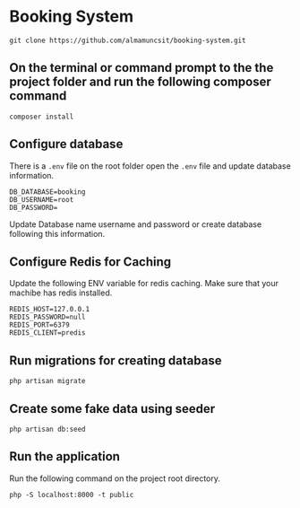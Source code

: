 # Booking System
```git clone https://github.com/almamuncsit/booking-system.git```

## On the terminal or command prompt to the the project folder and run the following composer command
```composer install```

## Configure database
There is a `.env` file on the root folder open the `.env` file and update database information.
```
DB_DATABASE=booking
DB_USERNAME=root
DB_PASSWORD=
```
Update Database name username and password or create database following this information.

## Configure Redis for Caching
Update the following ENV variable for redis caching. Make sure that your machibe has redis installed. 
```
REDIS_HOST=127.0.0.1
REDIS_PASSWORD=null
REDIS_PORT=6379
REDIS_CLIENT=predis
```

## Run migrations for creating database
`php artisan migrate`

## Create some fake data using seeder
`php artisan db:seed`

## Run the application
Run the following command on the project root directory.

```php -S localhost:8000 -t public```
 